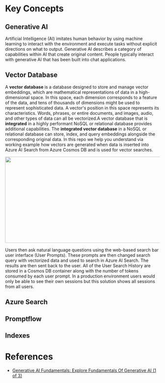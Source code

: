 # Key Concepts

## Generative AI

Artificial Intelligence (AI) imitates human behavior by using machine learning to interact with the environment and execute tasks without explicit directions on what to output. Generative AI describes a category of capabilities within AI that create original content. People typically interact with generative AI that has been built into chat applications.

## Vector Database

A **vector database** is a database designed to store and manage vector embeddings, which are mathematical representations of data in a high-dimensional space. In this space, each dimension corresponds to a feature of the data, and tens of thousands of dimensions might be used to represent sophisticated data. A vector's position in this space represents its characteristics. Words, phrases, or entire documents, and images, audio, and other types of data can all be vectorized.A vector database that is **integrated** in a highly performant NoSQL or relational database provides additional capabilities. The **integrated vector database** in a NoSQL or relational database can store, index, and query embeddings alongside the corresponding original data. In this repo we help you understand via working example how vectors are generated when data is inserted into Azure AI Search from Azure Cosmos DB and is used for vector searches.

<img src='/media/00_RAGwithAISearch.png' width='650' height='280'>

Users then ask natural language questions using the web-based search bar user interface (User Prompts). These prompts are then changed search query with vectorized data and used to search in Azure AI Search. The results are then sent back to the user. All of the User Search History are stored in a Cosmos DB container along with the number of tokens consumed by each user prompt. In a production environment users would only be able to see their own sessions but this solution shows all sessions from all users.

## Azure Search


## Promptflow


## Indexes


# References

* [Generative AI Fundamentals: Explore Fundamentals Of Generative AI (1 of 3)](https://learn.microsoft.com/shows/on-demand-instructor-led-training-series/generative-ai-module-1/)
